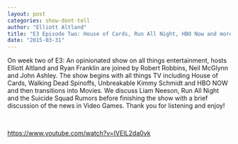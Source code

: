 ```yaml
---
layout: post
categories: show-dont-tell
author: "Elliott Altland"
title: "E3 Episode Two: House of Cards, Run All Night, HBO Now and more"
date: "2015-03-31"
---
```


On week two of E3: An opinionated show on all things entertainment, hosts Elliott Altland and Ryan Franklin are joined by Robert Robbins, Neil McGlynn and John Ashley. The show begins with all things TV including House of Cards, Walking Dead Spinoffs, Unbreakable Kimmy Schmidt and HBO NOW and then transitions into Movies. We discuss Liam Neeson, Run All Night and the Suicide Squad Rumors before finishing the show with a brief discussion of the news in Video Games. Thank you for listening and enjoy!

 

https://www.youtube.com/watch?v=IVEIL2da0vk
